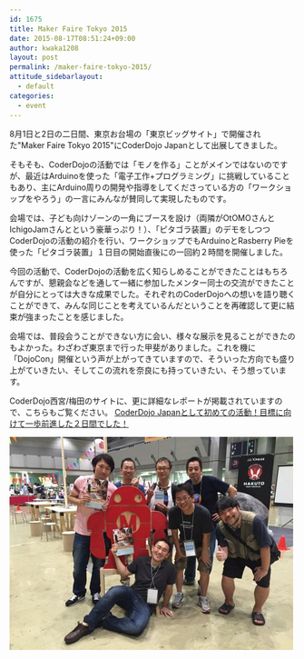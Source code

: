 ```yaml
---
id: 1675
title: Maker Faire Tokyo 2015
date: 2015-08-17T08:51:24+09:00
author: kwaka1208
layout: post
permalink: /maker-faire-tokyo-2015/
attitude_sidebarlayout:
  - default
categories:
  - event
---
```

8月1日と2日の二日間、東京お台場の「東京ビッグサイト」で開催された"Maker Faire Tokyo 2015"にCoderDojo Japanとして出展してきました。

そもそも、CoderDojoの活動では「モノを作る」ことがメインではないのですが、最近はArduinoを使った「電子工作+プログラミング」に挑戦していることもあり、主にArduino周りの開発や指導をしてくださっている方の「ワークショップをやろう」の一言にみんなが賛同して実現したものです。

会場では、子ども向けゾーンの一角にブースを設け（両隣がOtOMOさんとIchigoJamさんとという豪華っぷり！）、「ピタゴラ装置」のデモをしつつCoderDojoの活動の紹介を行い、ワークショップでもArduinoとRasberry Pieを使った「ピタゴラ装置」１日目の開始直後にの一回約２時間を開催しました。

今回の活動で、CoderDojoの活動を広く知らしめることができたことはもちろんですが、懇親会などを通して一緒に参加したメンター同士の交流ができたことが自分にとっては大きな成果でした。それぞれのCoderDojoへの想いを語り聴くことができて、みんな同じことを考えているんだということを再確認して更に結束が強まったことを感じました。

会場では、普段会うことができない方に会い、様々な展示を見ることができたのもよかった。わざわざ東京まで行った甲斐がありました。これを機に「DojoCon」開催という声が上がってきていますので、そういった方向でも盛り上がていきたい、そしてこの流れを奈良にも持っていきたい、そう想っています。

CoderDojo西宮/梅田のサイトに、更に詳細なレポートが掲載されていますので、こちらもご覧ください。
[CoderDojo Japanとして初めての活動！目標に向けて一歩前進した２日間でした！](http://coderdojo-nishinomiya.info/archives/2812)

![Maker Faire Tokyo 2015](/assets/images/2015/08/IMG_1312.jpg)
